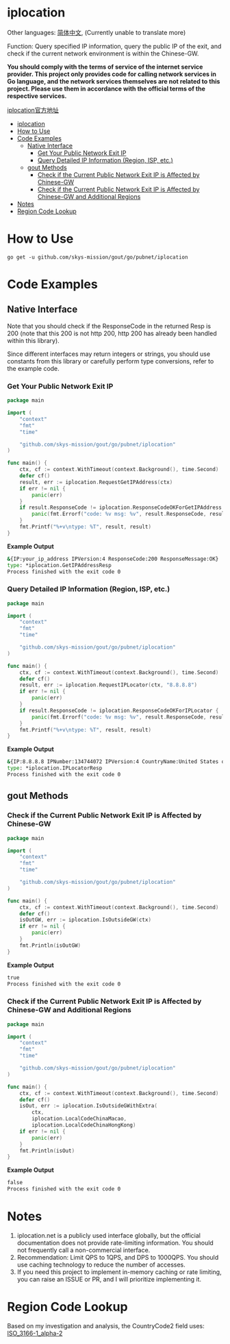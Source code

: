 # iplocation

Other languages: [简体中文](README_zh.md), (Currently unable to translate more)

Function: Query specified IP information, query the public IP of the exit, and check if the current network environment is within the Chinese-GW.

**You should comply with the terms of service of the internet service provider. This project only provides code for
calling network services in Go language, and the network services themselves are not related to this project. Please use
them in accordance with the official terms of the respective services.**

[iplocation官方地址](https://api.iplocation.net/)

<!-- TOC -->
* [iplocation](#iplocation)
* [How to Use](#how-to-use)
* [Code Examples](#code-examples)
  * [Native Interface](#native-interface)
    * [Get Your Public Network Exit IP](#get-your-public-network-exit-ip)
    * [Query Detailed IP Information (Region, ISP, etc.)](#query-detailed-ip-information-region-isp-etc)
  * [gout Methods](#gout-methods)
    * [Check if the Current Public Network Exit IP is Affected by Chinese-GW](#check-if-the-current-public-network-exit-ip-is-affected-by-chinese-gw)
    * [Check if the Current Public Network Exit IP is Affected by Chinese-GW and Additional Regions](#check-if-the-current-public-network-exit-ip-is-affected-by-chinese-gw-and-additional-regions)
* [Notes](#notes)
* [Region Code Lookup](#region-code-lookup)
<!-- TOC -->

# How to Use

```shell
go get -u github.com/skys-mission/gout/go/pubnet/iplocation
```

# Code Examples

## Native Interface

Note that you should check if the ResponseCode in the returned Resp is 200 (note that this 200 is not http 200, http 200
has already been handled within this library).

Since different interfaces may return integers or strings, you should use constants from this library or carefully
perform type conversions, refer to the example code.

### Get Your Public Network Exit IP

```go
package main

import (
	"context"
	"fmt"
	"time"

	"github.com/skys-mission/gout/go/pubnet/iplocation"
)

func main() {
	ctx, cf := context.WithTimeout(context.Background(), time.Second)
	defer cf()
	result, err := iplocation.RequestGetIPAddress(ctx)
	if err != nil {
		panic(err)
	}
	if result.ResponseCode != iplocation.ResponseCodeOKForGetIPAddress {
		panic(fmt.Errorf("code: %v msg: %v", result.ResponseCode, result.ResponseMessage))
	}
	fmt.Printf("%+v\ntype: %T", result, result)
}

```

**Example Output**

```cmd
&{IP:your_ip_address IPVersion:4 ResponseCode:200 ResponseMessage:OK}
type: *iplocation.GetIPAddressResp
Process finished with the exit code 0
```

### Query Detailed IP Information (Region, ISP, etc.)

```go
package main

import (
	"context"
	"fmt"
	"time"

	"github.com/skys-mission/gout/go/pubnet/iplocation"
)

func main() {
	ctx, cf := context.WithTimeout(context.Background(), time.Second)
	defer cf()
	result, err := iplocation.RequestIPLocator(ctx, "8.8.8.8")
	if err != nil {
		panic(err)
	}
	if result.ResponseCode != iplocation.ResponseCodeOKForIPLocator {
		panic(fmt.Errorf("code: %v msg: %v", result.ResponseCode, result.ResponseMessage))
	}
	fmt.Printf("%+v\ntype: %T", result, result)
}

```

**Example Output**

```cmd
&{IP:8.8.8.8 IPNumber:134744072 IPVersion:4 CountryName:United States of America CountryCode2:US ISP:Google LLC ResponseCode:200 ResponseMessage:OK}
type: *iplocation.IPLocatorResp
Process finished with the exit code 0
```

## gout Methods

### Check if the Current Public Network Exit IP is Affected by Chinese-GW

```go
package main

import (
	"context"
	"fmt"
	"time"

	"github.com/skys-mission/gout/go/pubnet/iplocation"
)

func main() {
	ctx, cf := context.WithTimeout(context.Background(), time.Second)
	defer cf()
	isOutGW, err := iplocation.IsOutsideGW(ctx)
	if err != nil {
		panic(err)
	}
	fmt.Println(isOutGW)
}

```

**Example Output**

```cmd
true
Process finished with the exit code 0
```

### Check if the Current Public Network Exit IP is Affected by Chinese-GW and Additional Regions

```go
package main

import (
	"context"
	"fmt"
	"time"

	"github.com/skys-mission/gout/go/pubnet/iplocation"
)

func main() {
	ctx, cf := context.WithTimeout(context.Background(), time.Second)
	defer cf()
	isOut, err := iplocation.IsOutsideGWithExtra(
		ctx,
		iplocation.LocalCodeChinaMacao,
		iplocation.LocalCodeChinaHongKong)
	if err != nil {
		panic(err)
	}
	fmt.Println(isOut)
}

```

**Example Output**

```cmd
false
Process finished with the exit code 0
```

# Notes

1. iplocation.net is a publicly used interface globally, but the official documentation does not provide rate-limiting
   information. You should not frequently call a non-commercial interface.
2. Recommendation: Limit QPS to 1QPS, and DPS to 1000QPS. You should use caching technology to reduce the number of
   accesses.
3. If you need this project to implement in-memory caching or rate limiting, you can raise an ISSUE or PR, and I will
   prioritize implementing it.

# Region Code Lookup

Based on my investigation and analysis, the CountryCode2 field
uses: [ISO_3166-1_alpha-2](https://en.wikipedia.org/wiki/ISO_3166-1_alpha-2)